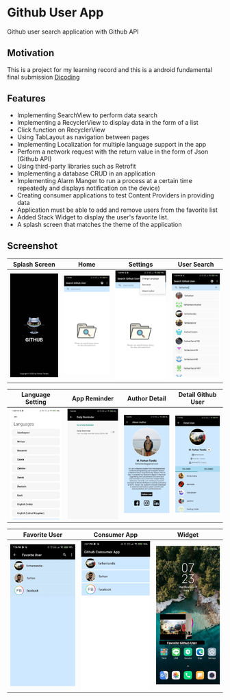 # Github User App
 Github user search application with Github API 

## Motivation
This is a project for my learning record and this is a android fundamental final submission [Dicoding](https://www.dicoding.com/academies/14)

## Features
- Implementing SearchView to perform data search
- Implementing a RecyclerView to display data in the form of a list
- Click function on RecyclerView
- Using TabLayout as navigation between pages
- Implementing Localization for multiple language support in the app
- Perform a network request with the return value in the form of Json (Github API)
- Using third-party libraries such as Retrofit
- Implementing a database CRUD in an application
- Implementing Alarm Manger to run a process at a certain time repeatedly and displays notification on the device)
- Creating consumer applications to test Content Providers in providing data
- Application must be able to add  and remove  users from the favorite list
- Added Stack Widget to display the user's favorite list.
- A splash screen that matches the theme of the application

## Screenshot
Splash Screen              | Home                       | Settings                  | User Search             | 
:-------------------------:|:-------------------------:|:-------------------------:|:-------------------------:
<img src="https://github.com/farhantandia/Android-App-Dev/blob/main/GithubUserApp/screenshot/9.jpg" width="250"/>|<img src="https://github.com/farhantandia/Android-App-Dev/blob/main/GithubUserApp/screenshot/1.jpg" width="250"/>|<img src="https://github.com/farhantandia/Android-App-Dev/blob/main/GithubUserApp/screenshot/2.jpg" width="250"/>|<img src="https://github.com/farhantandia/Android-App-Dev/blob/main/GithubUserApp/screenshot/10.jpg" width="250"/>

Language Setting           | App Reminder              | Author Detail             | Detail Github User       | 
:-------------------------:|:-------------------------:|:-------------------------:|:-------------------------:
<img src="https://github.com/farhantandia/Android-App-Dev/blob/main/GithubUserApp/screenshot/3.jpg" width="250"/>|<img src="https://github.com/farhantandia/Android-App-Dev/blob/main/GithubUserApp/screenshot/4.jpg" width="250"/>|<img src="https://github.com/farhantandia/Android-App-Dev/blob/main/GithubUserApp/screenshot/5.jpg" width="250"/>|<img src="https://github.com/farhantandia/Android-App-Dev/blob/main/GithubUserApp/screenshot/11.jpg" width="250"/>

Favorite User              | Consumer App              | Widget                   |
:-------------------------:|:-------------------------:|:-------------------------:
<img src="https://github.com/farhantandia/Android-App-Dev/blob/main/GithubUserApp/screenshot/6.jpg" width="250"/>|<img src="https://github.com/farhantandia/Android-App-Dev/blob/main/GithubUserApp/screenshot/7.jpg" width="250"/>|<img src="https://github.com/farhantandia/Android-App-Dev/blob/main/GithubUserApp/screenshot/8.jpg" width="250"/>
